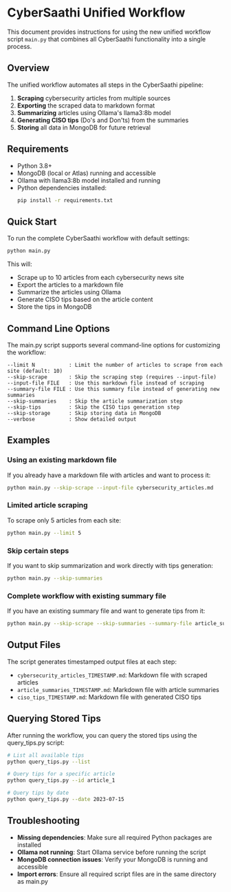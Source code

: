 # CyberSaathi Unified Workflow

This document provides instructions for using the new unified workflow script `main.py` that combines all CyberSaathi functionality into a single process.

## Overview

The unified workflow automates all steps in the CyberSaathi pipeline:

1. **Scraping** cybersecurity articles from multiple sources
2. **Exporting** the scraped data to markdown format
3. **Summarizing** articles using Ollama's llama3:8b model
4. **Generating CISO tips** (Do's and Don'ts) from the summaries
5. **Storing** all data in MongoDB for future retrieval

## Requirements

- Python 3.8+
- MongoDB (local or Atlas) running and accessible
- Ollama with llama3:8b model installed and running
- Python dependencies installed:
  ```bash
  pip install -r requirements.txt
  ```

## Quick Start

To run the complete CyberSaathi workflow with default settings:

```bash
python main.py
```

This will:
- Scrape up to 10 articles from each cybersecurity news site
- Export the articles to a markdown file
- Summarize the articles using Ollama
- Generate CISO tips based on the article content
- Store the tips in MongoDB

## Command Line Options

The main.py script supports several command-line options for customizing the workflow:

```
--limit N           : Limit the number of articles to scrape from each site (default: 10)
--skip-scrape       : Skip the scraping step (requires --input-file)
--input-file FILE   : Use this markdown file instead of scraping
--summary-file FILE : Use this summary file instead of generating new summaries
--skip-summaries    : Skip the article summarization step
--skip-tips         : Skip the CISO tips generation step
--skip-storage      : Skip storing data in MongoDB
--verbose           : Show detailed output
```

## Examples

### Using an existing markdown file

If you already have a markdown file with articles and want to process it:

```bash
python main.py --skip-scrape --input-file cybersecurity_articles.md
```

### Limited article scraping

To scrape only 5 articles from each site:

```bash
python main.py --limit 5
```

### Skip certain steps

If you want to skip summarization and work directly with tips generation:

```bash
python main.py --skip-summaries
```

### Complete workflow with existing summary file

If you have an existing summary file and want to generate tips from it:

```bash
python main.py --skip-scrape --skip-summaries --summary-file article_summaries.md
```

## Output Files

The script generates timestamped output files at each step:

- `cybersecurity_articles_TIMESTAMP.md`: Markdown file with scraped articles
- `article_summaries_TIMESTAMP.md`: Markdown file with article summaries
- `ciso_tips_TIMESTAMP.md`: Markdown file with generated CISO tips

## Querying Stored Tips

After running the workflow, you can query the stored tips using the query_tips.py script:

```bash
# List all available tips
python query_tips.py --list

# Query tips for a specific article
python query_tips.py --id article_1

# Query tips by date
python query_tips.py --date 2023-07-15
```

## Troubleshooting

- **Missing dependencies**: Make sure all required Python packages are installed
- **Ollama not running**: Start Ollama service before running the script
- **MongoDB connection issues**: Verify your MongoDB is running and accessible
- **Import errors**: Ensure all required script files are in the same directory as main.py 